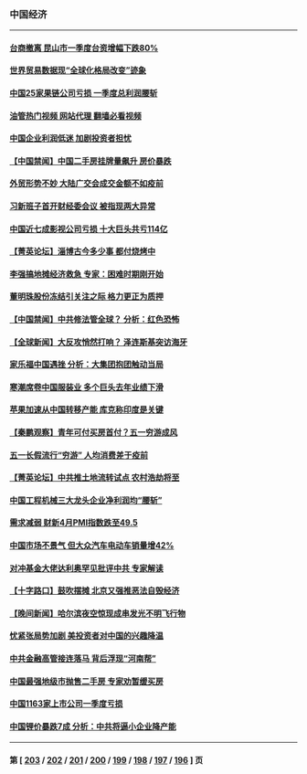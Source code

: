 ### 中国经济
---
#### [台商撤离 昆山市一季度台资增幅下跌80%](../../pages/ncid283/n13990161.md?05080445) 
#### [世界贸易数据现“全球化格局改变”迹象](../../pages/ncid283/n13989803.md?05080445) 
#### [中国25家果链公司亏损 一季度总利润腰斩](../../pages/ncid283/n13989811.md?05080445) 
#### [油管热门视频 网站代理 翻墙必看视频](http://138.2.39.72:81/youtube.html?epic-marker?05080445)
#### [中国企业利润低迷 加剧投资者担忧](../../pages/ncid283/n13989693.md?05080445) 
#### [【中国禁闻】中国二手房挂牌量飙升 房价暴跌](../../pages/ncid283/n13989155.md?05080445) 
#### [外贸形势不妙 大陆广交会成交金额不如疫前](../../pages/ncid283/n13989343.md?05080445) 
#### [习新班子首开财经委会议 被指现两大异常](../../pages/ncid283/n13989261.md?05080445) 
#### [中国近七成影视公司亏损 十大巨头共亏114亿](../../pages/ncid283/n13989231.md?05080445) 
#### [【菁英论坛】淄博古今多少事 都付烧烤中](../../pages/ncid283/n13989188.md?05080445) 
#### [李强搞地摊经济救急 专家：困难时期刚开始](../../pages/ncid283/n13988908.md?05080445) 
#### [董明珠股份冻结引关注之际 格力更正为质押](../../pages/ncid283/n13988833.md?05080445) 
#### [【中国禁闻】中共修法管全球？ 分析：红色恐怖](../../pages/ncid283/n13988360.md?05080445) 
#### [【全球新闻】大反攻悄然打响？ 泽连斯基突访海牙](../../pages/ncid283/n13988777.md?05080445) 
#### [家乐福中国遇挫 分析：大集团抱团触动当局](../../pages/ncid283/n13988605.md?05080445) 
#### [寒潮席卷中国服装业 多个巨头去年业绩下滑](../../pages/ncid283/n13988419.md?05080445) 
#### [苹果加速从中国转移产能 库克称印度是关键](../../pages/ncid283/n13988511.md?05080445) 
#### [【秦鹏观察】青年可付买房首付？五一穷游成风](../../pages/ncid283/n13988447.md?05080445) 
#### [五一长假流行“穷游” 人均消费差于疫前](../../pages/ncid283/n13988520.md?05080445) 
#### [【菁英论坛】中共推土地流转试点 农村浩劫将至](../../pages/ncid283/n13988362.md?05080445) 
#### [中国工程机械三大龙头企业净利润均“腰斩”](../../pages/ncid283/n13988370.md?05080445) 
#### [需求减弱 财新4月PMI指数跌至49.5](../../pages/ncid283/n13987934.md?05080445) 
#### [中国市场不景气 但大众汽车电动车销量增42%](../../pages/ncid283/n13988240.md?05080445) 
#### [对冲基金大佬达利奥罕见批评中共 专家解读](../../pages/ncid283/n13988020.md?05080445) 
#### [【十字路口】鼓吹摆摊 北京又强推恶法自毁经济](../../pages/ncid283/n13988125.md?05080445) 
#### [【晚间新闻】哈尔滨夜空惊现成串发光不明飞行物](../../pages/ncid283/n13987933.md?05080445) 
#### [忧紧张局势加剧 美投资者对中国的兴趣降温](../../pages/ncid283/n13987377.md?05080445) 
#### [中共金融高管接连落马 背后浮现“河南帮”](../../pages/ncid283/n13987585.md?05080445) 
#### [中国最强地级市抛售二手房 专家劝暂缓买房](../../pages/ncid283/n13987491.md?05080445) 
#### [中国1163家上市公司一季度亏损](../../pages/ncid283/n13987539.md?05080445) 
#### [中国锂价暴跌7成 分析：中共将逼小企业降产能](../../pages/ncid283/n13987515.md?05080445) 

---
#### 第 [ [203](./203.md?05080445) / [202](./202.md?05080445) / [201](./201.md?05080445) / [200](./200.md?05080445) / [199](./199.md?05080445) / [198](./198.md?05080445) / [197](./197.md?05080445) / [196](./196.md?05080445) ] 页
